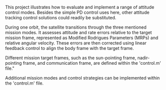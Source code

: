 This project illustrates how to evaluate and implement a range of attitude control modes. Besides the
simple PD control uses here, other attitude tracking control solutions could readily be substituted. 

During one orbit, the satellite transitions through the three mentioned mission modes. It assesses attitude and rate errors relative to the target mission frame, represented as Modified Rodrigues Parameters (MRPs) and relative angular velocity. These errors are then corrected using linear feedback control to align the body frame with the target frame.

Different mission target frames, such as the sun-pointing frame, nadir-pointing frame, and communication frame, are defined within the 'control.m' file."

Additional mission modes and control strategies can be implemented within the 'control.m' file.
